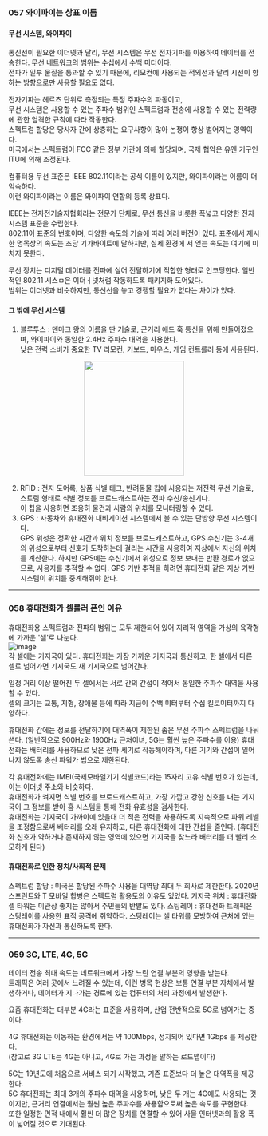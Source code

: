### 057 와이파이는 상표 이름

#### 무선 시스템, 와이파이

통신선이 필요한 이더넷과 달리, 무선 시스템은 무선 전자기파를 이용하여 데이터를 전송한다. 
무선 네트워크의 범위는 수십에서 수백 미터이다.  
전파가 일부 물질을 통과할 수 있기 때문에, 리모컨에 사용되는 적외선과 달리 시선이 향하는 방향으로만 사용할 필요도 없다.  

전자기파는 헤르츠 단위로 측정되는 특정 주파수의 파동이고,  
무선 시스템은 사용할 수 있는 주파수 범위인 스펙트럼과 전송에 사용할 수 있는 전력량에 관한 엄격한 규칙에 따라 작동한다.  
스펙트럼 할당은 당사자 간에 상충하는 요구사항이 많아 논쟁이 항상 벌어지는 영역이다.  
미국에서는 스펙트럼이 FCC 같은 정부 기관에 의해 할당되며, 국제 협약은 유엔 기구인 ITU에 의해 조정된다.  

컴퓨터용 무선 표준은 IEEE 802.11이라는 공식 이름이 있지만, 와이파이라는 이름이 더 익숙하다.  
이런 와이파이라는 이름은 와이파이 연합의 등록 상표다.  

IEEE는 전자전기술자협회라는 전문가 단체로, 무선 통신을 비롯한 폭넓고 다양한 전자 시스템 표준을 수립한다.  
802.11이 표준의 번호이며, 다양한 속도와 기술에 따라 여러 버전이 있다. 표준에서 제시한 명목상의 속도는 초당 기가바이트에 달하지만, 실제 환경에 서 얻는 속도는 여기에 미치지 못한다.  

무선 장치는 디지털 데이터를 전파에 실어 전달하기에 적합한 형태로 인코딩한다. 일반적인 802.11 시스ㅁ은 이더ㅓ넷처럼 작동하도록 패키지화 도어있다.   
범위는 이더넷과 비슷하지만, 통신선을 놓고 경쟁할 필요가 없다는 차이가 있다.  

#### 그 밖에 무선 시스템

1. 블루투스 : 덴마크 왕의 이름을 딴 기술로, 근거리 애드 훅 통신을 위해 만들어졌으며, 와이파이와 동일한 2.4Hz 주파수 대역을 사용한다.  
            낮은 전력 소비가 중요한 TV 리모컨, 키보드, 마우스, 게임 컨트롤러 등에 사용된다. 
            
<center><img src="https://user-images.githubusercontent.com/92393851/185019570-9af6c844-8eff-4726-abb3-90cd3c764b6a.png" width="200" height="230"></center> 
            
2. RFID : 전자 도어록, 상품 식별 태그, 반려동물 칩에 사용되는 저전력 무선 기술로, 스트림 형태로 식별 정보를 브로드캐스트하는 전파 수신/송신기다.  
          이 칩을 사용하면 조용히 물건과 사람의 위치를 모니터링할 수 있다. 
3. GPS : 자동차와 휴대전화 내비게이션 시스템에서 볼 수 있는 단방향 무선 시스템이다.  
         GPS 위성은 정확한 시간과 위치 정보를 브로드캐스트하고, GPS 수신기는 3-4개의 위성으로부터 신호가 도착하는데 걸리는 시간을 사용하여 지상에서 자신의 위치를 계산한다. 
         하지만 GPS에는 수신기에서 위성으로 정보 보내는 반환 경로가 없으므로, 사용자를 추적할 수 없다. 
         GPS 기반 추적을 하려면 휴대전화 같은 지상 기반 시스템이 위치를 중계해줘야 한다. 

---

### 058 휴대전화가 셀룰러 폰인 이유

휴대전화용 스펙트럼과 전파의 범위는 모두 제한되어 있어 지리적 영역을 가상의 육각형에 가까운 '셀'로 나눈다.  
![image](https://user-images.githubusercontent.com/92393851/184989483-0f6e2fe2-04bb-4dc9-be92-6c248bb1e2e6.png)  
각 셀에는 기지국이 있다. 휴대전화는 가장 가까운 기지국과 통신하고, 한 셀에서 다른 셀로 넘어가면 기지국도 새 기지국으로 넘어간다.  

일정 거리 이상 떨어진 두 셀에서는 서로 간의 간섭이 적어서 동일한 주파수 대역을 사용할 수 있다.  
셀의 크기는 교통, 지형, 장애물 등에 따라 지금이 수백 미터부터 수십 킬로미터까지 다양하다. 

휴대전화 간에는 정보를 전달하기에 대역폭이 제한된 좁은 무선 주파수 스펙트럼을 나눠쓴다. (일반적으로 900Hz와 1900Hz 근처이녀, 5G는 훨씬 높은 주파수를 이용)
휴대전화는 배터리를 사용하므로 낮은 전파 세기로 작동해야하며, 다른 기기와 간섭이 일어나지 않도록 송신 파워가 법으로 제한된다.  

각 휴대전화에는 IMEI(국제모바일기기 식별코드)라는 15자리 고유 식별 번호가 있는데, 이는 이더넷 주소와 비슷하다.  
휴대전화가 켜지면 식별 번호를 브로드캐스트하고, 가장 가깝고 강한 신호를 내는 기지국이 그 정보를 받아 홈 시스템을 통해 전화 유효성을 검사한다.  
휴대전화는 기지국이 가까이에 있을대 더 적은 전력을 사용하도록 지속적으로 파워 레벨을 조정함으로써 배터리를 오래 유지하고, 다른 휴대전화에 대한 간섭을 줄인다. 
(휴대전화 신호가 약하거나 존재하지 않는 영역에 있으면 기지국을 찾느라 배터리를 더 빨리 소모하게 된다)

#### 휴대전화로 인한 정치/사회적 문제

스펙트럼 할당 : 미국은 할당된 주파수 사용을 대역당 최대 두 회사로 제한한다. 
            2020년 스프린트와 T 모바일 합병은 스펙트럼 활용도의 이유도 있었다. 
기지국 위치 : 휴대전화 셀 타워는 미관상 좋지는 않아서 주민들의 반발도 있다. 
스팅레이 : 휴대전화 트래픽은 스팅레이를 사용한 표적 공격에 취약하다. 스팅레이는 셀 타워를 모방하여 근처에 있는 휴대전화가 자신과 통신하도록 한다. 

---

### 059 3G, LTE, 4G, 5G

데이터 전송 최대 속도는 네트워크에서 가장 느린 연결 부분의 영향을 받는다.  
트래픽은 여러 곳에서 느려질 수 있는데, 이런 병목 현상은 보통 연결 부분 자체에서 발생하거나, 데이터가 지나가는 경로에 있는 컴퓨터의 처리 과정에서 발생한다.  

요즘 휴대전화는 대부분 4G라는 표준을 사용하며, 산업 전반적으로 5G로 넘어가는 중이다.  

4G 휴대전화는 이동하는 환경에서는 약 100Mbps, 정지되어 있다면 1Gbps 를 제공한다.  
(참고로 3G LTE는 4G는 아니고, 4G로 가는 과정을 말하는 로드맵이다)

5G는 19년도에 처음으로 서비스 되기 시작했고, 기존 표준보다 더 높은 대역폭을 제공한다.  
5G 휴대전화는 최대 3개의 주파수 대역을 사용하며, 낮은 두 개는 4G에도 사용되는 것이지만, 근거리 연결에서는 훨씬 높은 주파수를 사용함으로써 높은 속도를 구현한다.  
또한 일정한 면적 내에서 훨씬 더 많은 장치를 연결할 수 있어 사물 인터넷과의 활용 폭이 넓어질 것으로 기대된다.  


